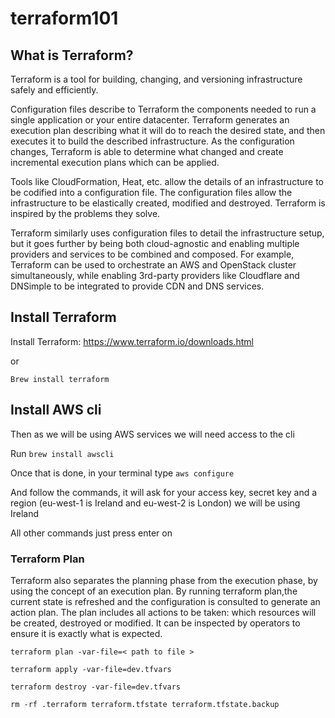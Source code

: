 # terraform101

## What is Terraform?
Terraform is a tool for building, changing, and versioning infrastructure safely and efficiently. 

Configuration files describe to Terraform the components needed to run a single application or your entire datacenter. Terraform generates an execution plan describing what it will do to reach the desired state, and then executes it to build the described infrastructure. As the configuration changes, Terraform is able to determine what changed and create incremental execution plans which can be applied.

Tools like CloudFormation, Heat, etc. allow the details of an infrastructure to be codified into a configuration file. The configuration files allow the infrastructure to be elastically created, modified and destroyed. Terraform is inspired by the problems they solve.

Terraform similarly uses configuration files to detail the infrastructure setup, but it goes further by being both cloud-agnostic and enabling multiple providers and services to be combined and composed. For example, Terraform can be used to orchestrate an AWS and OpenStack cluster simultaneously, while enabling 3rd-party providers like Cloudflare and DNSimple to be integrated to provide CDN and DNS services.

## Install Terraform
Install Terraform: https://www.terraform.io/downloads.html

or

`Brew install terraform`

## Install AWS cli
Then as we will be using AWS services we will need access to the cli

Run `brew install awscli`

Once that is done, in your terminal type `aws configure`

And follow the commands, it will ask for your access key, secret key and a region (eu-west-1 is Ireland and eu-west-2 is London) we will be using Ireland

All other commands just press enter on

### Terraform Plan

Terraform also separates the planning phase from the execution phase, by using the concept of an execution plan. By running terraform plan,the current state is refreshed and the configuration is consulted to generate an action plan. The plan includes all actions to be taken: which resources will be created, destroyed or modified. It can be inspected by operators to ensure it is exactly what is expected.

`terraform plan -var-file=< path to file >`

`terraform apply -var-file=dev.tfvars`

`terraform destroy -var-file=dev.tfvars`

`rm -rf .terraform terraform.tfstate terraform.tfstate.backup`